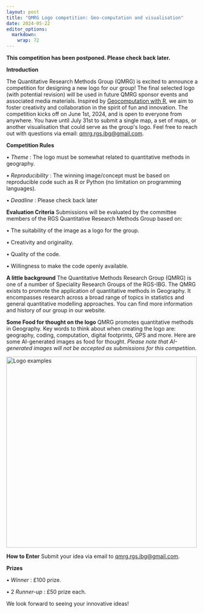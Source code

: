 ```yaml
---
layout: post
title: "QMRG Logo competition: Geo-computation and visualisation"
date: 2024-05-22
editor_options: 
  markdown: 
    wrap: 72
---
```


**This competition has been postponed. Please check back later.**

**Introduction**

The Quantitative Research Methods Group (QMRG) is excited to announce a
competition for designing a new logo for our group! The final selected
logo (with potential revision) will be used in future QMRG sponsor
events and associated media materials. Inspired by [Geocomputation with
R](https://geocompx.org/post/2023/map-cover-competition/), we aim to
foster creativity and collaboration in the spirit of fun and innovation.
The competition kicks off on June 1st, 2024, and is open to everyone
from anywhere. You have until July 31st to submit a single map, a set of
maps, or another visualisation that could serve as the group's logo.
Feel free to reach out with questions via email:
[qmrg.rgs.ibg@gmail.com](qmrg.rgs.ibg@gmail.com).

<!-- The winner will be announced during this year’s QMRG Annual Group
Meeting at the RGS annual conference. The RGS-IBG Annual International
Conference 2024 will take place in London and online, from the evening
of Tuesday 27 August to Friday 30 August 2024. -->

**Competition Rules**

• *Theme* : The logo must be somewhat related to quantitative methods in
geography.

• *Reproducibility* : The winning image/concept must be based on
reproducible code such as R or Python (no limitation on programming
languages).

• *Deadline* : Please check back later

**Evaluation Criteria** Submissions will be evaluated by the committee
members of the RGS Quantitative Research Methods Group based on:

• The suitability of the image as a logo for the group.

• Creativity and originality.

• Quality of the code.

• Willingness to make the code openly available.

**A little background** The Quantitative Methods Research Group (QMRG)
is one of a number of Speciality Research Groups of the RGS-IBG. The
QMRG exists to promote the application of quantitative methods in
Geography. It encompasses research across a broad range of topics in
statistics and general quantitative modelling approaches. You can find
more information and history of our group in our website.

**Some Food for thought on the logo** QMRG promotes quantitative methods
in Geography. Key words to think about when creating the logo are:
geography, coding, computation, digital footprints, GPS and more. Here
are some AI-generated images as food for thought. *Please note that
AI-generated images will not be accepted as submissions for this
competition*.

<img src="/images/ai_logo.png" alt="Logo examples" width="500"/>

**How to Enter** Submit your idea via email to
[qmrg.rgs.ibg@gmail.com](qmrg.rgs.ibg@gmail.com).

**Prizes**

• *Winner* : £100 prize.

• 2 *Runner-up* : £50 prize each.

We look forward to seeing your innovative ideas!
